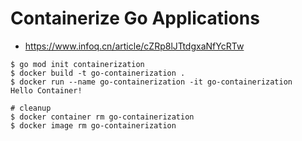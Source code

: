 # Containerize Go Applications
* https://www.infoq.cn/article/cZRp8lJTtdgxaNfYcRTw


```shell
$ go mod init containerization
$ docker build -t go-containerization .
$ docker run --name go-containerization -it go-containerization
Hello Container!

# cleanup
$ docker container rm go-containerization
$ docker image rm go-containerization
```
